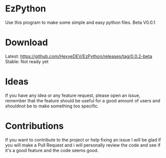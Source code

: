 # EzPython
Use this program to make some simple and easy python files. Beta V0.0.1

# Download
Latest: https://github.com/HexyeDEV/EzPython/releases/tag/0.0.2-beta
Stable: Not ready yet

# Ideas
If you have any idea or any feature request, please open an issue, remember that the feature should be useful for a good amount of users and shouldnot be to make something too specific.

# Contributions
If you want to contribute to the project or help fixing an issue I will be glad if you will make a Pull Request and i will personally review the code and see if it's a good feature and the code seems good.
